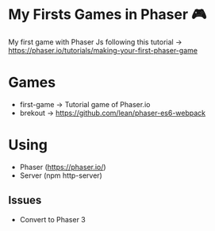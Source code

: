 # My Firsts Games in Phaser :video_game:
My first game with Phaser Js following this tutorial -> https://phaser.io/tutorials/making-your-first-phaser-game

# Games
- first-game -> Tutorial game of Phaser.io
- brekout -> https://github.com/lean/phaser-es6-webpack

# Using
- Phaser (https://phaser.io/)
- Server (npm http-server)

## Issues
- Convert to Phaser 3

